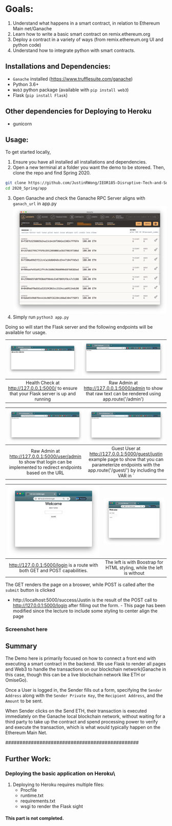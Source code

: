 # Goals:
1. Understand what happens in a smart contract, in relation to Ethereum Main net/Ganache
2. Learn how to write a basic smart contract on remix.ethereum.org
3. Deploy a contract in a variety of ways (from remix.ethereum.org UI and python code)
4. Understand how to integrate python with smart contracts.

## Installations and Dependencies:
* `Ganache` installed (https://www.trufflesuite.com/ganache)
* Python 3.6+
* `Web3` python package (available with `pip install web3`)
* Flask (`pip install Flask`)

## Other dependencies for Deploying to Heroku
* gunicorn



## Usage:

To get started locally,
1. Ensure you have all installed all installations and dependencies.
2. Open a new terminal at a folder you want the demo to be storeed. Then, clone the repo and find Spring 2020.
```bash
git clone https://github.com/JustinRWong/IEOR185-Disruptive-Tech-and-Social-Impact.git
cd 2020_Spring/app
```
3. Open Ganache and check the Ganache RPC Server aligns with `ganach_url` in app.py
![Ganache](Screenshots/Ganache.png)
4. Simply run `python3 app.py`


Doing so will start the Flask server and the following endpoints will be available for usage.

| [![HealthCheck](Screenshots/HealthCheck.png)](app/app.py#L138-L140)  | [![Admin](Screenshots/AdminRaw.png)](app/app.py#L138-L1) |
|:---:|:---:|
| Health Check at http://127.0.0.1:5000/ to ensure that your Flask server  is up and running | Raw Admin at http://127.0.0.1:5000/admin  to show that raw text can be rendered using app.route('/admin') |

| [![Admin](Screenshots/AdminAsGuest.png)](app/app.py#L148-L149) | [![justin as Guest](Screenshots/justinAsGuest.png)](app/app.py#L151) |
|:---:|:---:|
| Raw Admin at http://127.0.0.1:5000/user/admin  to show that login can be implemented to redirect endpoints based on the URL | Guest User at http://127.0.0.1:5000/guest/justin example page to show that you can parameterize endpoints with the app.route('/guest/<guest>') by including the VAR in `<VAR> |

| [![Bootstrap Login](Screenshots/LogInBootstrap.png)](app/app.py#L161-L169) | [![Non bootrstrap login](Screenshots/LogIn.png)](app/templates/login.html) |
|:---:|:---:|
| http://127.0.0.1:5000/login is a route with both GET and POST capabilities. | The left is with Boostrap for HTML styling, while the left is without |
 The GET renders the page on a broswer, while POST is called after the `submit` button is clicked
  

- http://localhost:5000/success/Justin is the result of the POST call to http://127.0.0.1:5000/login after filling out the form.
      - This page has been modified since the lecture to include some styling to center align the page
###  Screenshot here

##  Summary  
The Demo here is primarily focused on how to connect a front end with executing a smart contract in the backend. We use Flask to render all pages and Web3 to handle the transactions on our blockchain network(Ganache in this case, though this can be a live blockchain network like ETH or OmiseGo). 

Once a User is logged in, the Sender fills out a form, specifying the `Sender Address` along with the `Sender Private Key`, the `Recipient Address`, and the `Amount` to be sent.

When Sender clicks on the Send ETH, their transaction is executed immediately on the Ganache local blockchain network,  without waiting for a third party to take up the contract and spend processing power to verify and execute the transaction, which is what would typically happen on the Ethereum Main Net.


###############################################

## Further Work:
### Deploying the basic application on Heroku\
1. Deploying to Heroku requires multiple files:
   - Procfile
   - runtime.txt
   - requirements.txt
   - wsgi to render the Flask sight

#### This part is not completed.
